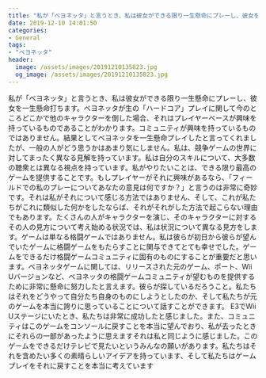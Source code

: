 ```yaml
---
title: "私が「ベヨネッタ」と言うとき、私は彼女ができる限り一生懸命にプレーし、彼女を一生懸命打ちます。"
date: 2019-12-10 14:01:50
categories:
- General
tags:
- "ベヨネッタ"
header:
  image: /assets/images/20191210135823.jpg
  og_image: /assets/images/20191210135823.jpg
---
```


私が「ベヨネッタ」と言うとき、私は彼女ができる限り一生懸命にプレーし、彼女を一生懸命打ちます。ベヨネッタが生の「ハードコア」プレイに関して今のところどこかで他のキャラクターを倒した場合、それはプレイヤーベースが興味を持っているものであることがわかります。コミュニティが興味を持っているものではありません。結果としてベヨネッタを一生懸命プレイしたと言ってくれましたが、一般の人がどう思うかはあまり気にしません。私は、競争ゲームの世界に対してまったく異なる見解を持っています。私は自分のスキルについて、大多数の聴衆とは異なる視点を持っています。私がやりたいことは、できる限り最高のゲームを提供することです。もしプレイヤーがそれに興味があるなら、「フィールドでの私のプレーについてあなたの意見は何ですか？」と言うのは非常に奇妙です。それは私がそれについて感じる方法ではありません、そして、これが私たちがこれに類似した何かをしたならば、それがそれがした方法で起こらない理由でもあります。たくさんの人がキャラクターを演じ、そのキャラクターに対するその人の見方について考え始める状況では、私は状況について異なる見方をします。ゲームは単なる格闘ゲームではありません。私は彼らが初日から彼らが望んでいたゲームに格闘ゲームをもたらすことに関与できてとても幸せでした。ゲームをできるだけ格闘ゲームコミュニティに固有のものにすることが重要だと思います。ベヨネッタゲームに関しては、リリースされた元のゲーム、ポート、Wii Uバージョンなど、ベヨネッタの格闘ゲームコミュニティが望むものを提供するために非常に懸命に努力したと言えます。彼らが探しているだろうこと。私たちはそれをどうやって自分たち自身のものにしようとしたのか、そして私たちが元のゲームを本当に誇りに思っていることについて話すことができます。 E3でWii Uステージにいたとき、私たちは非常に成功したと感じました。また、コミュニティはこのゲームをコンソールに戻すことを本当に望んでおり、私が去ったときにそれらの一部があったように思えますそれは私と同じように感じました。このゲームをできるだけテレビで見たいというみんなの願いがあります。私たちはそれを含めたい多くの素晴らしいアイデアを持っています、そして私たちはゲームプレイをそれに戻すことを本当に考えています
